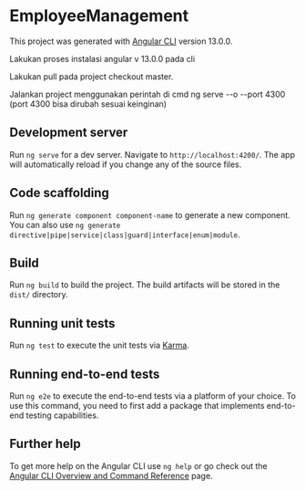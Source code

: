 # EmployeeManagement

This project was generated with [Angular CLI](https://github.com/angular/angular-cli) version 13.0.0.

Lakukan proses instalasi angular v 13.0.0 pada cli

Lakukan pull pada project checkout master.

Jalankan project menggunakan perintah di cmd ng serve --o --port 4300 (port 4300 bisa dirubah sesuai keinginan)

## Development server

Run `ng serve` for a dev server. Navigate to `http://localhost:4200/`. The app will automatically reload if you change any of the source files.

## Code scaffolding

Run `ng generate component component-name` to generate a new component. You can also use `ng generate directive|pipe|service|class|guard|interface|enum|module`.

## Build

Run `ng build` to build the project. The build artifacts will be stored in the `dist/` directory.

## Running unit tests

Run `ng test` to execute the unit tests via [Karma](https://karma-runner.github.io).

## Running end-to-end tests

Run `ng e2e` to execute the end-to-end tests via a platform of your choice. To use this command, you need to first add a package that implements end-to-end testing capabilities.

## Further help

To get more help on the Angular CLI use `ng help` or go check out the [Angular CLI Overview and Command Reference](https://angular.io/cli) page.

